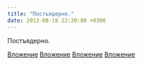 ```yaml
---
title: "Постъядерно."
date: 2013-08-18 22:20:00 +0300
---
```


Постъядерно.


[Вложение](https://vk.com/photo41076938_309296407)
[Вложение](https://vk.com/photo41076938_309296525)
[Вложение](https://vk.com/photo41076938_309296536)
[Вложение](https://vk.com/photo41076938_309296552)
